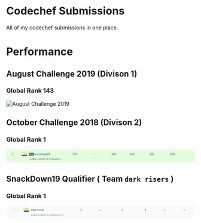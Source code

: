 # Codechef Submissions
All of my codechef submissions in one place.

# Performance

## August Challenge 2019 (Divison 1)
### Global Rank 143
![August Challenge 2019](AUG19A/AUG19A.png)

## October Challenge 2018 (Divison 2)
### Global Rank 1
![October Challenge 2018](OCT18B/oct.png)

## SnackDown19 Qualifier ( Team `dark risers` )
### Global Rank 1
![SnackDown19 Qualifier](SNCKQL19/SNCKQL19.png)
